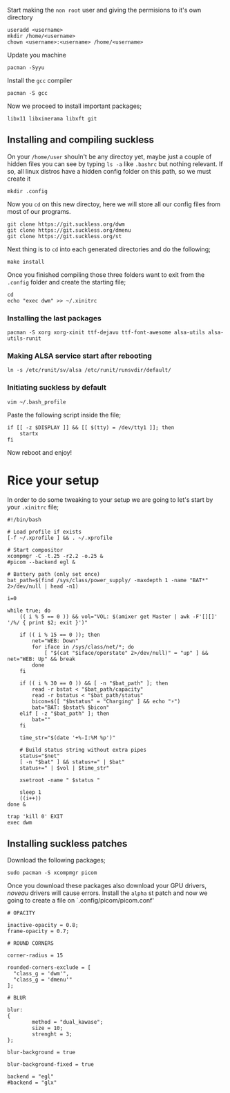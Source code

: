 Start making the `non root` user and giving the permisions to it's own directory

    useradd <username>
    mkdir /home/<username>
    chown <username>:<username> /home/<username>

Update you machine

    pacman -Syyu

Install the `gcc` compiler

    pacman -S gcc

Now we proceed to install important packages;

    libx11 libxinerama libxft git

## Installing and compiling suckless

On your `/home/user` shouln't be any directoy yet, maybe just a couple of hidden files you can see by typing `ls -a` like `.bashrc` but nothing relevant. If so, all linux distros have a hidden config folder on this path, so we must create it

    mkdir .config

Now you `cd` on this new directoy, here we will store all our config files from most of our programs.

    git clone https://git.suckless.org/dwm 
    git clone https://git.suckless.org/dmenu 
    git clone https://git.suckless.org/st

Next thing is to `cd` into each generated directories and do the following;

    make install

Once you finished compiling those three folders want to exit from the `.config` folder and create the starting file;

    cd
    echo "exec dwm" >> ~/.xinitrc

### Installing the last packages

    pacman -S xorg xorg-xinit ttf-dejavu ttf-font-awesome alsa-utils alsa-utils-runit

### Making ALSA service start after rebooting

    ln -s /etc/runit/sv/alsa /etc/runit/runsvdir/default/

### Initiating suckless by default

    vim ~/.bash_profile

Paste the following script inside the file;

    if [[ -z $DISPLAY ]] && [[ $(tty) = /dev/tty1 ]]; then
        startx
    fi

Now reboot and enjoy!

# Rice your setup

In order to do some tweaking to your setup we are going to let's start by your `.xinitrc` file;

    #!/bin/bash

    # Load profile if exists
    [-f ~/.xprofile ] && . ~/.xprofile

    # Start compositor
    xcompmgr -C -t.25 -r2.2 -o.25 &
    #picom --backend egl &

    # Battery path (only set once)
    bat_path=$(find /sys/class/power_supply/ -maxdepth 1 -name "BAT*" 2>/dev/null | head -n1)

    i=0

    while true; do
        (( i % 5 == 0 )) && vol="VOL: $(amixer get Master | awk -F'[][]' '/%/ { print $2; exit }')"

        if (( i % 15 == 0 )); then
            net="WEB: Down"
            for iface in /sys/class/net/*; do
                [ "$(cat "$iface/operstate" 2>/dev/null)" = "up" ] && net="WEB: Up" && break
            done
        fi

        if (( i % 30 == 0 )) && [ -n "$bat_path" ]; then
            read -r bstat < "$bat_path/capacity"
            read -r bstatus < "$bat_path/status"
            bicon=$([ "$bstatus" = "Charging" ] && echo "⚡")
            bat="BAT: $bstat% $bicon"
        elif [ -z "$bat_path" ]; then
            bat=""
        fi

        time_str="$(date '+%-I:%M %p')"

        # Build status string without extra pipes
        status="$net"
        [ -n "$bat" ] && status+=" | $bat"
        status+=" | $vol | $time_str"

        xsetroot -name " $status "

        sleep 1
        ((i++))
    done &

    trap 'kill 0' EXIT
    exec dwm

## Installing suckless patches

Download the following packages;

    sudo pacman -S xcompmgr picom

Once you download these packages also download your GPU drivers, *noveau* drivers will cause errors.
Install the `alpha` st patch and now we going to create a file on `.config/picom/picom.conf'


    # OPACITY

    inactive-opacity = 0.8;
    frame-opacity = 0.7;

    # ROUND CORNERS

    corner-radius = 15

    rounded-corners-exclude = [
      "class_g = 'dwm'",
      "class_g = 'dmenu'"
    ];

    # BLUR

    blur:
    {
            method = "dual_kawase";
            size = 10;
            strenght = 3;
    };

    blur-background = true

    blur-background-fixed = true

    backend = "egl"
    #backend = "glx"
